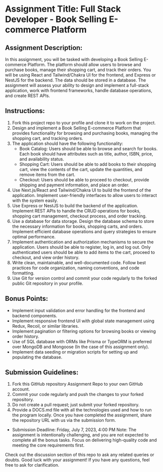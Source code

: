 # Assignment Title: Full Stack Developer - Book Selling E-commerce Platform
## Assignment Description:
In this assignment, you will be tasked with developing a Book Selling E-commerce Platform. The platform should allow users to browse and purchase books, manage their shopping cart, and track their orders. You will be using React and Tailwind/Chakra UI for the frontend, and Express or NestJS for the backend. The data should be stored in a database. The assignment will assess your ability to design and implement a full-stack application, work with frontend frameworks, handle database operations, and create REST APIs.

## Instructions:
1. Fork this project repo to your profile and clone it to work on the project.
2. Design and implement a Book Selling E-commerce Platform that provides functionality for browsing and purchasing books, managing the shopping cart, and tracking orders.
3. The application should have the following functionality:
    - Book Catalog: Users should be able to browse and search for books. Each book should have attributes such as title, author, ISBN, price, and availability status.
    - Shopping Cart: Users should be able to add books to their shopping cart, view the contents of the cart, update the quantities, and remove items from the cart.
    - Checkout: Users should be able to proceed to checkout, provide shipping and payment information, and place an order.
4. Use Next.js/React and Tailwind/Chakra UI to build the frontend of the application. Implement user-friendly interfaces to allow users to interact with the system easily.
5. Use Express or NestJS to build the backend of the application. Implement REST APIs to handle the CRUD operations for books, shopping cart management, checkout process, and order tracking.
6. Use a database for data storage. Design the database schema to store the necessary information for books, shopping carts, and orders. Implement efficient database operations and query strategies to ensure optimal performance.
7. Implement authentication and authorization mechanisms to secure the application. Users should be able to register, log in, and log out. Only authenticated users should be able to add items to the cart, proceed to checkout, and view order history.
8. Write clean, maintainable, and well-documented code. Follow best practices for code organization, naming conventions, and code formatting.
9. Use Git for version control and commit your code regularly to the forked public Git repository in your profile.

## Bonus Points:

- Implement input validation and error handling for the frontend and backend components.
- Implement responsive frontend UI with global state management using Redux, Recoil, or similar libraries.
- Implement pagination or filtering options for browsing books or viewing order history.
- Use of SQL database with ORMs like Prisma or TypeORM is preferred over MongoDB and Mongoose (In the case of this assignment only).
- Implement data seeding or migration scripts for setting up and populating the database.

## Submission Guidelines:
1. Fork this GitHub repository Assignment Repo to your own GitHub account.
2. Commit your code regularly and push the changes to your forked repository.
3. Do not create a pull request; just submit your forked repository.
4. Provide a DOCS.md file with all the technologies used and how to run the program locally.
Once you have completed the assignment, share the repository URL with us via the submission form.
- Submission Deadline: Friday, July 7, 2023, 4:00 PM
Note: The assignment is intentionally challenging, and you are not expected to complete all the bonus tasks. Focus on delivering high-quality code and meeting the core requirements first.

Check out the discussion section of this repo to ask any related queries or doubts. Good luck with your assignment! If you have any questions, feel free to ask for clarification.
